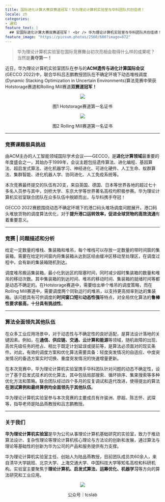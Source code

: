 ```yaml
---
title: 国际进化计算大赛双赛道冠军！华为理论计算机实验室与华科团队共创佳绩！
locale: zh
categories:
- 通知
feature_text: |
  ## 实国际进化计算大赛双赛道冠军！ <br /> 华为理论计算机实验室与华科团队共创佳绩！
feature_image: "https://picsum.photos/2560/600?image=872"
---
```


> 华为理论计算机实验室在国际竞赛舞台初次亮相会取得什么样的成果呢？
> 当然是**勇夺第一！**



近日，华为理论计算机实验室团队在参与的**ACM遗传与进化计算国际会议**(GECCO 2022)中，联合华科吕志鹏教授团队在不确定环境下动态堆栈调度(Dynamic Stacking Optimization in Uncertain Environments)算法竞赛中荣获Hotstorage赛道和Rolling Mill赛道**双赛道冠军！**

<p align="center"><img src="https://mmbiz.qpic.cn/mmbiz_png/uMgQRH7ndtOtdhbQp5j6ibmbjlibKX6vT9IWTFXp1ft2S7NbxD1VzLKwJYkQBuZ9mtulGw6MeeqsXlHqW2a8CVEg/640?wx_fmt=png&wxfrom=5&wx_lazy=1&wx_co=1"></p>

<p align="center">图1 Hotstorage赛道第一名证书</p>

<p align="center"><img src="https://mmbiz.qpic.cn/mmbiz_png/uMgQRH7ndtOtdhbQp5j6ibmbjlibKX6vT9HIs8ISDkPetgHqBftQrrCAxic1v1gpxVsmr94XRLeb2A9qibYc0osibZQ/640?wx_fmt=png&wxfrom=5&wx_lazy=1&wx_co=1"></p>

<p align="center">图2 Rolling Mill赛道第一名证书</p>


---


### **竞赛课题极具挑战**







由ACM主办的人工智能领域国际学术会议——GECCO，是**进化计算领域**最重要的年度盛会之一，其始办于1999年，会议主题包括遗传算法、进化编程、基因算法、超启发式算法、进化机器学习、神经进化、可进化硬件、人工生命、蚁群算法、集群智能、进化机器人学、协同进化、人工免疫系统等。



本次竞赛最终提交的队伍有20支，来自英国、德国、日本等世界各地的超过七十多名人员参与其中，剑桥大学、东京大学等世界著名高校均积极参赛。华为理论计算机实验室联合团队在众多队伍中脱颖而出，与华科携手夺冠！



GECCO 2022赛题围绕动态不确定环境下的港口码头堆场调度问题展开。港口码头堆放货物的调度算法优化，对于**提升港口运转效率，促进全球货物的高效流通**有着重要意义。


---

### **竞赛 | 问题描述和分析**





给定一定数量的堆栈、集装箱和堆吊，每个堆栈可以存放一定数量的带时间窗的集装箱，需要在给定时间窗内将集装箱从达到区经由缓冲区移动至处理区，在调度过程中，会有新的集装箱随机到达。



调度堆吊搬运集装箱，最小化到达区的阻塞时间，同时减少超时集装箱的数量和堆吊的移动次数。其中集装箱的到达时间、堆吊的移动时间、集装箱的就绪时间等都是动态不确定的。在Hotstorage赛道中，需要给出单个堆吊的调度策略，而在Rolling Mill赛道中，需要调度两个同轨运行的堆吊，以支持更高频率到达的集装箱。该问题具有可供调度的**时间窗口短**和**动态性强**等特点，对全局优化算法的**鲁棒性要求极高，十分具有挑战性**。


---

### **算法全面领先其他队伍**

在众多工业应用场景中，对于动态性与不确定性的良好适配，是算法设计落地的关键因素。例如，在**通信、供应链、交通、云计算和能源**等领域，随机故障的出现、高优先级任务的抢占、相比于既定计划延误或提前等，是算法必须面对的现实条件。对此，有效的调度方案和优化算法需要具备：轻度突发情况的自适应、中度突发情况的备选方案实时切换、重度突发情况的快速增量更新。



在本次竞赛中，华为理论计算机实验室携手华科团队针对问题的动态不确定性，设计了基于启发式技术的优化算法，其中包括局部搜索、循环排序、集束搜索等多种优化方法和策略。联合团队经过四个多月的反复调试和迭代改进，使得提出的算法**在测试算例和最终算例均全面领先于其他队伍**。



华为理论计算机实验室参与本次竞赛的主要成员有许骏洲、廖超、陈志怀、武琛等，指导老师是陆品燕教授和吕志鹏教授。


---


### 关于我们

**华为理论计算机实验室**是华为公司从事理论计算机基础研究的实验室，致力于推动算法设计、复杂性理论等理论计算机核心理论与方法论的创新和发展，通过算法与理论等基础性的创新为华为公司的产品和服务提供有力支撑。



华为理论计算机实验室主任、创始人为陆品燕教授，目前团队成员共60余人，来自清华大学姚班、北京大学、上海交通大学、中国科技大学等知名高校和科研机构。实验室主要聚焦于**理论计算机、启发式算法、运筹优化、机器学习**等方向的算法研究和工业应用。


<p align="center"><img src="https://mmbiz.qpic.cn/mmbiz_jpg/uMgQRH7ndtOtdhbQp5j6ibmbjlibKX6vT9ZiaqN7qJeBsdV9rf5egkf309tnwyYItWqsRLrL8h8OcF59XnstJjjCA/640?wx_fmt=jpeg&wxfrom=5&wx_lazy=1&wx_co=1"></p>


<p align="center">公众号｜tcslab</p>

